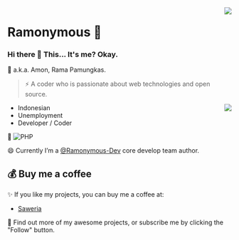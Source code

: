 <img align="right" src="https://github-readme-stats.vercel.app/api?username=ramonymous&show_icons=true&hide_border=true&icon_color=000&title_color=000&include_all_commits_disable=false&custom_title=Ramonymous~&count_private=true">

# Ramonymous 🔭

### Hi there 👋 This... It's me? Okay.
💬 a.k.a. Amon, Rama Pamungkas.
> ⚡ A coder who is passionate about web technologies and open source.

<img align="right" src="https://github-readme-stats.vercel.app/api/top-langs?username=ramonymous&hide_border=true&title_color=000&layout=compact">

- Indonesian
- Unemployment
- Developer / Coder

🌱
![PHP](https://img.shields.io/badge/-PHP-8892bf?style=flat-square&logo=PHP&logoColor=fff)

😄 Currently I’m a [@Ramonymous-Dev](https://ramonymous-dev.business.site) core develop team author.


## 💰 Buy me a coffee
✨ If you like my projects, you can buy me a coffee at:
 - [Saweria](https://saweria.co/Ramonymous)

🤔 Find out more of my awesome projects, or subscribe me by clicking the "Follow" button.

